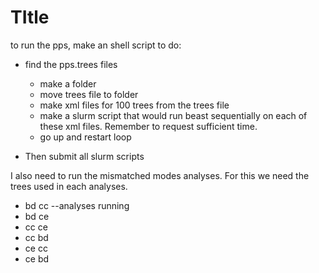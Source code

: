 # TItle

to run the pps, make an shell script to do:

   - find the pps.trees files
     - make a folder
     - move trees file to folder
     - make xml files for 100 trees from the trees file
     - make a slurm script that would run beast sequentially on each of these xml files. Remember to request sufficient time.
     - go up and restart loop

   - Then submit all slurm scripts

I also need to run the mismatched modes analyses. For this we need the trees used in each analyses. 

  - bd cc --analyses running
  - bd ce
  - cc ce
  - cc bd
  - ce cc
  - ce bd

